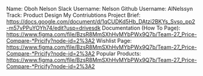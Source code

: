 Name: Oboh Nelson
Slack Username: Nelson
Github Username: AlNelssyn
Track: Product Design
My Contriubtions
Project Brief: https://docs.google.com/document/d/1qCUDKd5Hb_DAtzi2BKYs_Svso_pp2-m57vPPuYOYh74/edit?usp=drivesdk
Documentation (How To Page): https://www.figma.com/file/BzsR8MmSXhHvMYbPWx9Q7b/Team-27_Price-Compare-*Pricify?node-id=2%3A2
Wishlist Page: https://www.figma.com/file/BzsR8MmSXhHvMYbPWx9Q7b/Team-27_Price-Compare-*Pricify?node-id=2%3A2
Popular Products: https://www.figma.com/file/BzsR8MmSXhHvMYbPWx9Q7b/Team-27_Price-Compare-*Pricify?node-id=2%3A2
